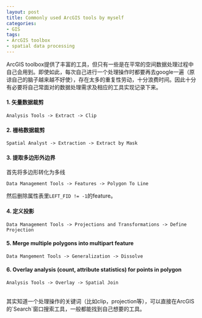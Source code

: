 ```yaml
---
layout: post
title: Commonly used ArcGIS tools by myself
categories:
- GIS
tags:
- ArcGIS toolbox
- spatial data processing
---
```

  
ArcGIS toolbox提供了丰富的工具，但只有一些是在平常的空间数据处理过程中自己会用到。即使如此，每次自己进行一个处理操作时都要再去google一遍（原谅自己的脑子越来越不好使），存在太多的重复性劳动，十分浪费时间。因此十分有必要将自己常面对的数据处理需求及相应的工具实现记录下来。

#### 1. 矢量数据裁剪

```
Analysis Tools -> Extract -> Clip
```
#### 2. 栅格数据裁剪

```
Spatial Analyst -> Extraction -> Extract by Mask
```
#### 3. 提取多边形外边界
首先将多边形转化为多线

```
Data Management Tools -> Features -> Polygon To Line
```
然后删除属性表里`LEFT_FID != -1`的feature。

#### 4. 定义投影

```
Data Management Tools -> Projections and Transformations -> Define Projection
```
#### 5. Merge multiple polygons into multipart feature

```
Data Mangement Tools -> Generalization -> Dissolve
```

#### 6. Overlay analysis (count, attribute statistics) for points in polygon

```
Analysis Tools -> Overlay -> Spatial Join
```

<br>
其实知道一个处理操作的关键词（比如clip，projection等），可以直接在ArcGIS的`Search`窗口搜索工具，一般都能找到自己想要的工具。
